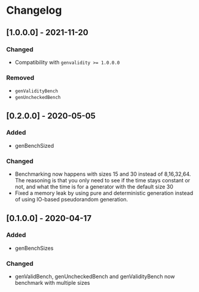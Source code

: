 # Changelog

## [1.0.0.0] - 2021-11-20

### Changed

* Compatibility with `genvalidity >= 1.0.0.0`

### Removed

* `genValidityBench`
* `genUncheckedBench`

## [0.2.0.0] - 2020-05-05

### Added

* genBenchSized

### Changed

* Benchmarking now happens with sizes 15 and 30 instead of 8,16,32,64.
  The reasoning is that you only need to see if the time stays constant or not, and what the time is for a generator with the default size 30
* Fixed a memory leak by using pure and deterministic generation instead of using IO-based pseudorandom generation.

## [0.1.0.0] - 2020-04-17

### Added

* genBenchSizes

### Changed

* genValidBench, genUncheckedBench and genValidityBench now benchmark with multiple sizes


